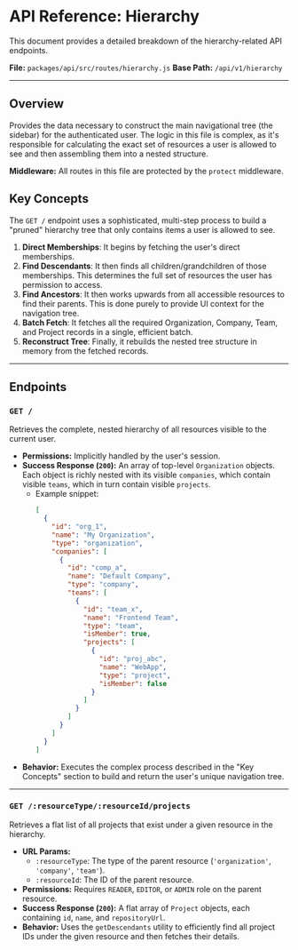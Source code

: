 # API Reference: Hierarchy

This document provides a detailed breakdown of the hierarchy-related API endpoints.

**File:** `packages/api/src/routes/hierarchy.js`
**Base Path:** `/api/v1/hierarchy`

---

## Overview

Provides the data necessary to construct the main navigational tree (the sidebar) for the authenticated user. The logic in this file is complex, as it's responsible for calculating the exact set of resources a user is allowed to see and then assembling them into a nested structure.

**Middleware:** All routes in this file are protected by the `protect` middleware.

## Key Concepts

The `GET /` endpoint uses a sophisticated, multi-step process to build a "pruned" hierarchy tree that only contains items a user is allowed to see.

1.  **Direct Memberships**: It begins by fetching the user's direct memberships.
2.  **Find Descendants**: It then finds all children/grandchildren of those memberships. This determines the full set of resources the user has permission to access.
3.  **Find Ancestors**: It then works upwards from all accessible resources to find their parents. This is done purely to provide UI context for the navigation tree.
4.  **Batch Fetch**: It fetches all the required Organization, Company, Team, and Project records in a single, efficient batch.
5.  **Reconstruct Tree**: Finally, it rebuilds the nested tree structure in memory from the fetched records.

---

## Endpoints

### `GET /`

Retrieves the complete, nested hierarchy of all resources visible to the current user.

*   **Permissions:** Implicitly handled by the user's session.
*   **Success Response (`200`):** An array of top-level `Organization` objects. Each object is richly nested with its visible `companies`, which contain visible `teams`, which in turn contain visible `projects`.
    *   Example snippet:
        ```json
        [
          {
            "id": "org_1",
            "name": "My Organization",
            "type": "organization",
            "companies": [
              {
                "id": "comp_a",
                "name": "Default Company",
                "type": "company",
                "teams": [
                  {
                    "id": "team_x",
                    "name": "Frontend Team",
                    "type": "team",
                    "isMember": true,
                    "projects": [
                      {
                        "id": "proj_abc",
                        "name": "WebApp",
                        "type": "project",
                        "isMember": false
                      }
                    ]
                  }
                ]
              }
            ]
          }
        ]
        ```
*   **Behavior:** Executes the complex process described in the "Key Concepts" section to build and return the user's unique navigation tree.

---

### `GET /:resourceType/:resourceId/projects`

Retrieves a flat list of all projects that exist under a given resource in the hierarchy.

*   **URL Params:**
    *   `:resourceType`: The type of the parent resource (`'organization'`, `'company'`, `'team'`).
    *   `:resourceId`: The ID of the parent resource.
*   **Permissions:** Requires `READER`, `EDITOR`, or `ADMIN` role on the parent resource.
*   **Success Response (`200`):** A flat array of `Project` objects, each containing `id`, `name`, and `repositoryUrl`.
*   **Behavior:** Uses the `getDescendants` utility to efficiently find all project IDs under the given resource and then fetches their details. 